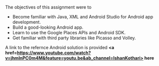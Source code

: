 The objectives of this assignment were to
<ul>
<li> Become familiar with Java, XML and Android Studio for Android app development. </li>
<li> Build a good-looking Android app. </li>
<li> Learn to use the Google Places APIs and Android SDK. </li>
<li> Get familiar with third party libraries like Picasso and Volley.</li>
</ul>

A link to the refernce Android solution is provided <b> <a href=https://www.youtube.com/watch?v=jhmInPC0m4M&feature=youtu.be&ab_channel=IshanKothari> here </a></b>
